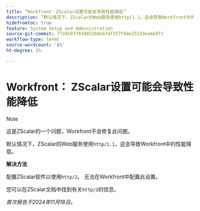 ```yaml
---
title: “Workfront：ZScalar设置可能会导致性能降低”
description: “默认情况下，ZScalar的Web服务使用http/1.1，这会导致Workfront中的性能降低。”
hidefromtoc: true
feature: System Setup and Administration
source-git-commit: 77345937934851b8ebfdf257f44e25133eade971
workflow-type: tm+mt
source-wordcount: '81'
ht-degree: 1%

---
```



# Workfront： ZScalar设置可能会导致性能降低

>[!NOTE]
>
>这是ZScalar的一个问题，Workfront不会修复此问题。

默认情况下，ZScalar的Web服务使用`http/1.1`，这会导致Workfront中的性能降低。

**解决方法**

配置ZScalar软件以使用`http/2`。 无法在Workfront中配置此设置。

您可以在ZScalar文档中找到有关`http/2`的信息。

_首次报告于2024年11月18日。_
